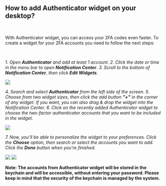 <!-- 
---
title: FIXME 013
--- 
-->

## **How to add Authenticator widget on your desktop?**

<br />

With Authenticator widget, you can access your 2FA codes even faster. To create a widget for your 2FA accounts you need to follow the next steps:

<br />

*1. Open **Authenticator** and add at least 1 account*.
*2. Click the date or time in the menu bar to open **Notification Center**.*
*3. Scroll to the bottom of **Notification Center**, then click **Edit Widgets**.*

<img src="../../../Help/macOS/Assets/help-macOS-1.png">

*4. Search and select **Authenticator** from the left side of the screen.*
*5. Choose from two widget sizes, then click the add button **"+"** in the corner of any widget. If you want, you can also drag & drop the widget into the Notification Center.*
*6. Click on the recently added Authenticator widget to choose the two-factor authenticator accounts that you want to be included in the widget.*

<img src="../../../Help/macOS/Assets/help-macOS-2.png">

*7. Now, you’ll be able to personalize the widget to your preferences. Click the **Choose** option, then search or select the accounts you want to add. Click the **Done** button when you're finished.*

<img src="../../../Help/macOS/Assets/help-macOS-3.png">
<img src="../../../Help/macOS/Assets/help-macOS-4.png">

<br />

**Note: The accounts from Authenticator widget will be stored in the keychain and will be accessible, without entering your password. Please keep in mind that the security of the keychain is managed by the system.**
